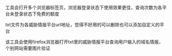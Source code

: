 工具会打开多个浏览器标签页，浏览器登录状态下使用效果更佳，查询次数为各平台未登录状态下免费的额度

txt文件为各威胁情报平台url地址，觉得不好用的可以删除也可以添加自定义的平台

该工具会使用firefox浏览器打开txt里的威胁情报平台查询用户输入的域名情报，个别网站需要图片验证
